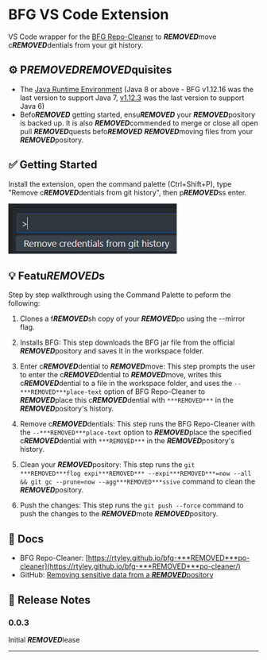 # BFG VS Code Extension

VS Code wrapper for the [BFG Repo-Cleaner](https://rtyley.github.io/bfg-***REMOVED***po-cleaner/) to ***REMOVED***move c***REMOVED***dentials from your git history.

## ⚙️ P***REMOVED******REMOVED***quisites

- The [Java Runtime Environment](https://www.java.com/en/download/manual.jsp) (Java 8 or above - BFG v1.12.16 was the last version to support Java 7, [v1.12.3](https://***REMOVED***po1.maven.org/maven2/com/madgag/bfg/1.12.3/bfg-1.12.3.jar) was the last version to support Java 6)
- Befo***REMOVED*** getting started, ensu***REMOVED*** your ***REMOVED***pository is backed up. It is also ***REMOVED***commended to merge or close all open pull ***REMOVED***quests befo***REMOVED*** ***REMOVED***moving files from your ***REMOVED***pository.

## ✅ Getting Started

Install the extension, open the command palette (Ctrl+Shift+P), type "Remove c***REMOVED***dentials from git history", then p***REMOVED***ss enter.

![Run via Command Palette](https://github.com/MarcusFelling/bfg-vscode/blob/e6651de5e679ed515e2f0df44b2147d39efeccd6/images/commandPalette.png)

## 💡 Featu***REMOVED***s

Step by step walkthrough using the Command Palette to peform the following:

1. Clones a f***REMOVED***sh copy of your ***REMOVED***po using the --mirror flag.

1. Installs BFG: This step downloads the BFG jar file from the official ***REMOVED***pository and saves it in the workspace folder.

1. Enter c***REMOVED***dential to ***REMOVED***move: This step prompts the user to enter the c***REMOVED***dential to ***REMOVED***move, writes this c***REMOVED***dential to a file in the workspace folder, and uses the `--***REMOVED***place-text` option of BFG Repo-Cleaner to ***REMOVED***place this c***REMOVED***dential with `***REMOVED***` in the ***REMOVED***pository's history.

1. Remove c***REMOVED***dentials: This step runs the BFG Repo-Cleaner with the `--***REMOVED***place-text` option to ***REMOVED***place the specified c***REMOVED***dential with `***REMOVED***` in the ***REMOVED***pository's history.

1. Clean your ***REMOVED***pository: This step runs the `git ***REMOVED***flog expi***REMOVED*** --expi***REMOVED***=now --all && git gc --prune=now --agg***REMOVED***ssive` command to clean the ***REMOVED***pository.

1. Push the changes: This step runs the `git push --force` command to push the changes to the ***REMOVED***mote ***REMOVED***pository.

## 📃 Docs

- BFG Repo-Cleaner: [https://rtyley.github.io/bfg-***REMOVED***po-cleaner](https://rtyley.github.io/bfg-***REMOVED***po-cleaner/)
- GitHub: [Removing sensitive data from a ***REMOVED***pository](https://docs.github.com/en/authentication/keeping-your-account-and-data-secu***REMOVED***/***REMOVED***moving-sensitive-data-from-a-***REMOVED***pository#fully-***REMOVED***moving-the-data-from-github)

## 🚚 Release Notes

### 0.0.3

Initial ***REMOVED***lease

---
